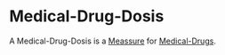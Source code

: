 # Medical-Drug-Dosis

A Medical-Drug-Dosis is a [Meassure](10000021.md) for [Medical-Drugs](800007.md).